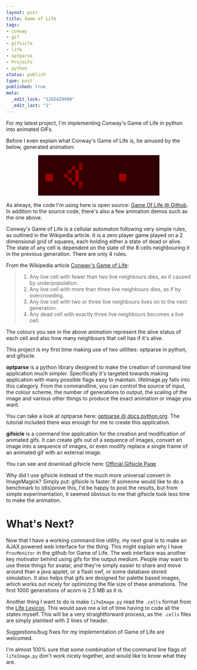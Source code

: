 ```yaml
---
layout: post
title: Game of Life
tags:
- conway
- gif
- gifsicle
- life
- optparse
- Projects
- python
status: publish
type: post
published: true
meta:
  _edit_lock: "1265429990"
  _edit_last: "1"
---
```

For my latest project, I'm implementing Conway's Game of Life in python into animated GIFs.

Before I even explain what Conway's Game of Life is, be amused by the below, generated animation:

<div style='text-align: center'>
  <img src="/images/queenbee.gif" alt="Queenbee">
</div>

As always, the code I'm using here is open source: <a href="http://www.github.com/phleet/GameOfLife/">Game Of Life @ Github</a>.
In addition to the source code, there's also a few animation demos such as the one above.

Conway's Game of Life is a cellular automaton following very simple rules, as outlined in the Wikipedia article. It is a zero player game played on a 2 dimensional grid of squares, each holding either a state of dead or alive. The state of any cell is dependent on the state of the 8 cells neighbouring it in the previous generation. There are only 4 rules.

From the Wikipedia article <a href="http://en.wikipedia.org/wiki/Conway%27s_Game_of_Life">Conway's Game of Life</a>:

>  1. Any live cell with fewer than two live neighbours dies, as if caused by
>  underpopulation.
>  2. Any live cell with more than three live neighbours dies, as if by
>  overcrowding.
>  3. Any live cell with two or three live neighbours lives on to the next
>  generation.
>  4. Any dead cell with exactly three live neighbours becomes a live cell.

The colours you see in the above animation represent the alive status of each cell and also how many neighbours that cell has if it's alive.

This project is my first time making use of two utilities: optparse in python, and gifsicle.

<b>optparse</b> is a python library designed to make the creation of command line application much simpler. Specifically it's targeted towards making application with many possible flags easy to maintain. lifeImage.py falls into this category. From the commandline, you can control the source of input, the colour scheme, the number of generations to output, the scaling of the image and various other things to produce the exact animation or image you want.

You can take a look at optparse here: <a href="http://docs.python.org/library/optparse.html">optparse @ docs.python.org</a>.
The tutorial included there was enough for me to create this application.

<b>gifsicle</b> is a command line application for the creation and modification of animated gifs. It can create gifs out of a sequence of images, convert an image into a sequence of images, or even modify replace a single frame of an animated gif with an external image. 

You can see and download gifsicle here: <a href="http://www.lcdf.org/gifsicle/">Official Gifsicle Page</a>

Why did I use gifsicle instead of the much more universal convert in 
ImageMagick? Simply put: gifsicle is faster. If someone would like to do a 
benchmark to (dis)prove this, I'd be happy to post the results, but from simple 
experimentation, it seemed obvious to me that gifsicle took less time to make 
the animation.

What's Next?
============

Now that I have a working command line utility, my next goal is to make an AJAX 
powered web interface for the thing. This might explain why I have `ProcMonitor` 
in the github for Game of Life. The web interface was another key motivator 
behind using gifs for the output medium. People may want to use these things for 
avatar, and they're simply easier to share and move around than a java applet, 
or a flash swf, or some database stored simulation. It also helps that gifs are 
designed for palette based images, which works out nicely for optimizing the 
file size of these animations. The first 1000 generations of acorn is 2.5 MB as 
it is. 

Another thing I want to do is make `lifeImage.py` read the `.cells` format from 
the <a href="http://www.bitstorm.org/gameoflife/lexicon/">Life Lexicon</a>. This 
would save me a lot of time having to code all the states myself. This will be a 
very straightforward process, as the `.cells` files are simply plaintext with 2 
lines of header.

Suggestions/bug fixes for my implementation of Game of Life are welcomed.

I'm almost 100% sure that some combination of the command line flags of 
`lifeImage.py` don't work nicely together, and would like to know what they are.
